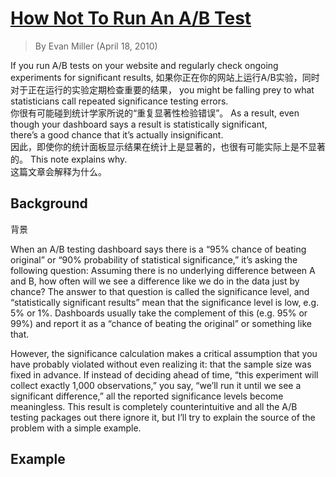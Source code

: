 # [How Not To Run An A/B Test](https://www.evanmiller.org/how-not-to-run-an-ab-test.html)

> By Evan Miller (April 18, 2010)

If you run A/B tests on your website and regularly check ongoing experiments for significant results,
如果你正在你的网站上运行A/B实验，同时对于正在运行的实验定期检查重要的结果，
you might be falling prey to what statisticians call repeated significance testing errors.   
你很有可能碰到统计学家所说的“重复显著性检验错误”。
As a result, even though your dashboard says a result is statistically significant,   
there’s a good chance that it’s actually insignificant.   
因此，即使你的统计面板显示结果在统计上是显著的，也很有可能实际上是不显著的。 
This note explains why.  
这篇文章会解释为什么。

## Background  

背景

When an A/B testing dashboard says there is a “95% chance of beating original” or “90% probability of statistical significance,” it’s asking the following question: Assuming there is no underlying difference between A and B, how often will we see a difference like we do in the data just by chance? The answer to that question is called the significance level, and “statistically significant results” mean that the significance level is low, e.g. 5% or 1%. Dashboards usually take the complement of this (e.g. 95% or 99%) and report it as a “chance of beating the original” or something like that.

However, the significance calculation makes a critical assumption that you have probably violated without even realizing it: that the sample size was fixed in advance. If instead of deciding ahead of time, “this experiment will collect exactly 1,000 observations,” you say, “we’ll run it until we see a significant difference,” all the reported significance levels become meaningless. This result is completely counterintuitive and all the A/B testing packages out there ignore it, but I’ll try to explain the source of the problem with a simple example.

## Example  




